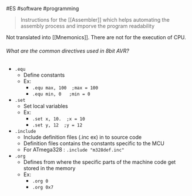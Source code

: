 #ES #software #programming 

> Instructions for the [[Assembler]] which helps automating the assembly process and imporve the program readability

Not translated into [[Mnemonics]]. There are not for the execution of CPU.

###### What are the common directives used in 8bit AVR?
- `.equ`
	- Define constants
	- Ex:
		- `.equ max, 100  ;max = 100`
		- `.equ min, 0   ;min = 0`
- `.set`
	- Set local variables
	- Ex:
		- `.set x, 10.  ;x = 10`
		- `.set y, 12  ;y = 12`
- `.include`
	- Include definition files (.inc ex) in to source code
	- Definition files contains the constants specific to the MCU
	- For ATmega328 : `.include "m328def.inc"`
- `.org`
	- Defines from where the specific parts of the machine code get stored in the memory
	- Ex:
		- `.org 0`
		- `.org 0x7`